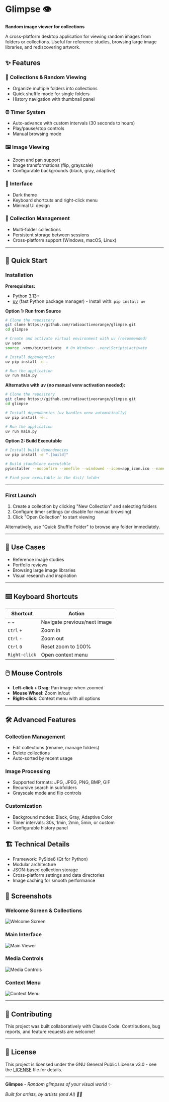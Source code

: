 # Glimpse 👁️

**Random image viewer for collections**

A cross-platform desktop application for viewing random images from folders or collections. Useful for reference studies, browsing large image libraries, and rediscovering artwork.

## ✨ Features

### 🎲 **Collections & Random Viewing**
- Organize multiple folders into collections
- Quick shuffle mode for single folders
- History navigation with thumbnail panel

### ⏰ **Timer System** 
- Auto-advance with custom intervals (30 seconds to hours)
- Play/pause/stop controls
- Manual browsing mode

### 🖼️ **Image Viewing**
- Zoom and pan support
- Image transformations (flip, grayscale)
- Configurable backgrounds (black, gray, adaptive)

### 🎨 **Interface**
- Dark theme
- Keyboard shortcuts and right-click menu
- Minimal UI design

### 💾 **Collection Management**
- Multi-folder collections
- Persistent storage between sessions
- Cross-platform support (Windows, macOS, Linux)

---

## 🚀 Quick Start

### Installation

**Prerequisites:**
- Python 3.13+
- [uv](https://docs.astral.sh/uv/) (fast Python package manager) - Install with: `pip install uv`

**Option 1: Run from Source**
```bash
# Clone the repository
git clone https://github.com/radioactiveorange/glimpse.git
cd glimpse

# Create and activate virtual environment with uv (recommended)
uv venv
source .venv/bin/activate  # On Windows: .venv\Scripts\activate

# Install dependencies
uv pip install -e .

# Run the application
uv run main.py
```

**Alternative with uv (no manual venv activation needed):**
```bash
# Clone the repository
git clone https://github.com/radioactiveorange/glimpse.git
cd glimpse

# Install dependencies (uv handles venv automatically)
uv pip install -e .

# Run the application
uv run main.py
```

**Option 2: Build Executable**
```bash
# Install build dependencies
uv pip install -e ".[build]"

# Build standalone executable
pyinstaller --noconfirm --onefile --windowed --icon=app_icon.ico --name=glimpse main.py

# Find your executable in the dist/ folder
```

---

### First Launch

1. Create a collection by clicking "New Collection" and selecting folders
2. Configure timer settings (or disable for manual browsing)
3. Click "Open Collection" to start viewing

Alternatively, use "Quick Shuffle Folder" to browse any folder immediately.

---

## 🎯 Use Cases

- Reference image studies
- Portfolio reviews
- Browsing large image libraries
- Visual research and inspiration

---

## ⌨️ Keyboard Shortcuts

| Shortcut | Action |
|----------|--------|
| `←` `→` | Navigate previous/next image |
| `Ctrl` `+` | Zoom in |
| `Ctrl` `-` | Zoom out |
| `Ctrl` `0` | Reset zoom to 100% |
| `Right-click` | Open context menu |

## 🖱️ Mouse Controls

- **Left-click + Drag**: Pan image when zoomed
- **Mouse Wheel**: Zoom in/out
- **Right-click**: Context menu with all options

---

## 🛠️ Advanced Features

### Collection Management
- Edit collections (rename, manage folders)
- Delete collections
- Auto-sorted by recent usage

### Image Processing  
- Supported formats: JPG, JPEG, PNG, BMP, GIF
- Recursive search in subfolders
- Grayscale mode and flip controls

### Customization
- Background modes: Black, Gray, Adaptive Color
- Timer intervals: 30s, 1min, 2min, 5min, or custom
- Configurable history panel

## 🏗️ Technical Details

- Framework: PySide6 (Qt for Python)
- Modular architecture
- JSON-based collection storage
- Cross-platform settings and data directories
- Image caching for smooth performance

## 🎨 Screenshots

### Welcome Screen & Collections
![Welcome Screen](screenshots/welcome-screen.png)

### Main Interface
![Main Viewer](screenshots/main-viewer.png)

### Media Controls
![Media Controls](screenshots/media-controls.png)

### Context Menu
![Context Menu](screenshots/context-menu.png)

---

## 🤝 Contributing

This project was built collaboratively with Claude Code. Contributions, bug reports, and feature requests are welcome!

---

## 📝 License

This project is licensed under the GNU General Public License v3.0 - see the [LICENSE](LICENSE) file for details.

---

**Glimpse** - *Random glimpses of your visual world* ✨

*Built for artists, by artists (and AI) 🎨🤖*